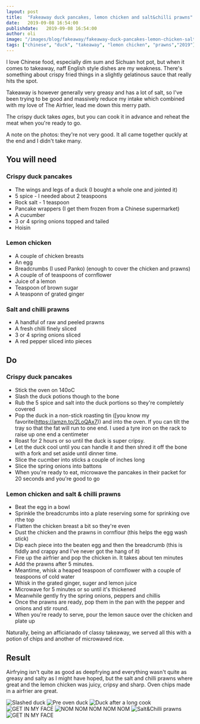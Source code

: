 ```yaml
---
layout: post
title:  "Fakeaway duck pancakes, lemon chicken and salt&chilli prawns"
date:   2019-09-08 16:54:00
publishdate:   2019-09-08 16:54:00
author: oli
image: "/images/blog/fakeaway/fakeaway-duck-pancakes-lemon-chicken-salt-pepper-prawns-6.jpg"
tags: ["chinese", "duck", "takeaway", "lemon chicken", "prawns","2019"]
---
```


I love Chinese food, especially dim sum and Sichuan hot pot, but when it comes to takeaway, naff English style dishes are my weakness.  There's something about crispy fried things in a slightly gelatinous sauce that really hits the spot.

Takeaway is however generally very greasy and has a lot of salt, so I've been trying to be good and massively reduce my intake which combined with my love of The Airfrier, lead me down this merry path.

The crispy duck takes *ages*, but you can cook it in advance and reheat the meat when you're ready to go.

A note on the photos: they're not very good.  It all came together quckly at the end and I didn't take many. 

## You will need

### Crispy duck pancakes

* The wings and legs of a duck (I bought a whole one and jointed it)
* 5 spice - I needed about 2 teaspoons
* Rock salt - 1 teaspoon
* Pancake wrappers (I get them frozen from a Chinese supermarket)
* A cucumber
* 3 or 4 spring onions topped and tailed
* Hoisin

### Lemon chicken

* A couple of chicken breasts
* An egg
* Breadcrumbs (I used Panko) (enough to cover the chicken and prawns)
* A couple of of teaspoons of cornflower
* Juice of a lemon
* Teaspoon of brown sugar
* A teasponn of grated ginger

### Salt and chilli prawns

* A handful of raw and peeled prawns
* A fresh chilli finely sliced
* 3 or 4 spring onions sliced
* A red pepper sliced into pieces


## Do

### Crispy duck pancakes

* Stick the oven on 140oC
* Slash the duck potions though to the bone
* Rub the 5 spice and salt into the duck portions so they're completely covered
* Pop the duck in a non-stick roasting tin ([you know my favorite(https://amzn.to/2LoQAx7)) and into the oven.  If you can tilt the tray so that the fat will run to one end.  I used a tyre iron on the rack to raise up one end a centimeter
* Roast for 2 hours or so until the duck is super cripsy.
* Let the duck cool until you can handle it and then shred it off the bone with a fork and set aside until dinner time.
* Slice the cucmber into sticks a couple of inches long
* Slice the spring onions into battons
* When you're ready to eat, microwave the pancakes in their packet for 20 seconds and you're good to go

### Lemon chicken and salt & chilli prawns 
* Beat the egg in a bowl
* Sprinkle the breadcrumbs into a plate reserving some for sprinking ove rthe top
* Flatten the chicken breast a bit so they're even
* Dust the chicken and the prawns in cornflour (this helps the egg wash stick)
* Dip each piece into the beaten egg and then the breadcrumb (this is fiddly and crappy and I've never got the hang of it)
* Fire up the airfrier and pop the chicken in.  It takes about ten minutes
* Add the prawns after 5 minutes.
* Meantime, whisk a heaped teaspoon of cornflower with a couple of teaspoons of cold water
* Whisk in the grated ginger, suger and lemon juice
* Microwave for 5 minutes or so until it's thickened
* Meanwhile gently fry the spring onions, peppers and chillis
* Once the prawns are ready, pop them in the pan with the pepper and onions and stir round. 
* When you're ready to serve, pour the lemon sauce over the chicken and plate up


Naturally, being an afficianado of classy takeaway, we served all this with a potion of chips and another of microwaved rice.

## Result

Airfrying isn't quite as good as deepfrying and everything wasn't quite as greasy and salty as I might have hoped, but the salt and chilli prawns where great and the lemon chicken was juicy, cripsy and sharp.  Oven chips made in a airfrier are great.

![Slashed duck](/images/blog/fakeaway/fakeaway-duck-pancakes-lemon-chicken-salt-pepper-prawns-1.jpg)
![Pre oven duck](/images/blog/fakeaway/fakeaway-duck-pancakes-lemon-chicken-salt-pepper-prawns-2.jpg)
![Duck after a long cook](/images/blog/fakeaway/fakeaway-duck-pancakes-lemon-chicken-salt-pepper-prawns-3.jpg)
![GET IN MY FACE](/images/blog/fakeaway/fakeaway-duck-pancakes-lemon-chicken-salt-pepper-prawns-4.jpg)
![NOM NOM NOM NOM NOM](/images/blog/fakeaway/fakeaway-duck-pancakes-lemon-chicken-salt-pepper-prawns-5.jpg)
![Salt&Chilli prawns](/images/blog/fakeaway/fakeaway-duck-pancakes-lemon-chicken-salt-pepper-prawns-6.jpg)
![GET IN MY FACE](/images/blog/fakeaway/fakeaway-duck-pancakes-lemon-chicken-salt-pepper-prawns-7.jpg)
